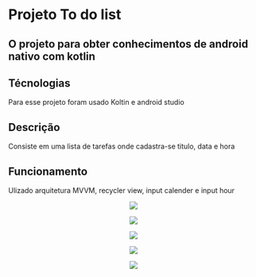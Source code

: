 # Projeto To do list 
## O projeto para obter conhecimentos de android nativo com kotlin

## Técnologias
Para esse projeto foram usado Koltin e android studio

## Descrição
 Consiste em uma lista de tarefas onde cadastra-se titulo, data e hora
 
## Funcionamento
 Ulizado arquitetura MVVM, recycler view, input calender e input hour

 
 <p align="center">
<img src="https://github.com/ThiagoSantos-devthb/To-Do-List/blob/main/Screenshot_20220301-034334.png"/>
</p>

<p align="center">
<img src="https://github.com/ThiagoSantos-devthb/To-Do-List/blob/main/Screenshot_20220301-034341.png"/>
</p>

<p align="center">
<img src="https://github.com/ThiagoSantos-devthb/To-Do-List/blob/main/Screenshot_20220301-034404.png"/>
</p>


<p align="center">
<img src="https://github.com/ThiagoSantos-devthb/To-Do-List/blob/main/Screenshot_20220301-034508.png"/>
</p>


<p align="center">
<img src="https://github.com/ThiagoSantos-devthb/To-Do-List/blob/main/Screenshot_20220301-034538.png"/>
</p>
